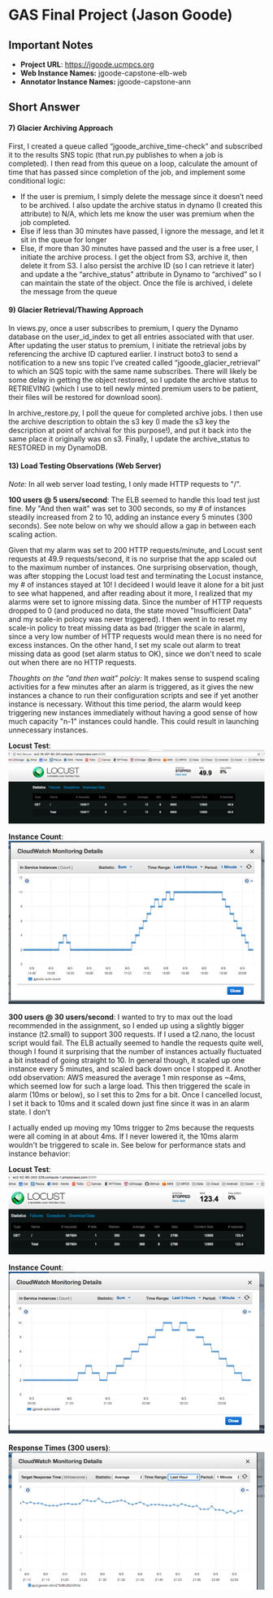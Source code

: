 # GAS Final Project (Jason Goode)

## Important Notes
* **Project URL**: https://jgoode.ucmpcs.org
* **Web Instance Names:** jgoode-capstone-elb-web
* **Annotator Instance Names:** jgoode-capstone-ann

## Short Answer

#### 7) Glacier Archiving Approach 
First, I created a queue called “jgoode_archive_time-check” and subscribed it to the results SNS topic (that run.py publishes to when a job is completed). I then read from this queue on a loop, calculate the amount of time that has passed since completion of the job, and implement some conditional logic:

* If the user is premium, I simply delete the message since it doesn’t need to be archived. I also update the archive status in dynamo (I created this attribute) to N/A, which lets me know the user was premium when the job completed. 
* Else if less than 30 minutes have passed, I ignore the message, and let it sit in the queue for longer
* Else, if more than 30 minutes have passed and the user is a free user, I initiate the archive process. I get the object from S3, archive it, then delete it from S3. I also persist the archive ID (so I can retrieve it later) and update a the “archive_status” attribute in Dynamo to “archived” so I can maintain the state of the object. Once the file is archived, i delete the message from the queue

#### 9) Glacier Retrieval/Thawing Approach 
In views.py, once a user subscribes to premium, I query the Dynamo database on the user_id_index to get all entries associated with that user. After updating the user status to premium, I initiate the retrieval jobs by referencing the archive ID captured earlier. I instruct boto3 to send a notification to a new sns topic I’ve created called “jgoode_glacier_retrieval” to which an SQS topic with the same name subscribes. There will likely be some delay in getting the object restored, so I update the archive status to RETRIEVING (which I use to tell newly minted premium users to be patient, their files will be restored for download soon). 

In archive_restore.py, I poll the queue for completed archive jobs. I then use the archive description to obtain the s3 key (I made the s3 key the description at point of archival for this purpose!), and put it back into the same place it originally was on s3. Finally, I update the archive_status to RESTORED in my DynamoDB. 

#### 13) Load Testing Observations (Web Server)

*Note:* In all web server load testing, I only made HTTP requests to "/". 

**100 users @ 5 users/second**: The ELB seemed to handle this load test just fine. My "And then wait" was set to 300 seconds, so my # of instances steadily increased from 2 to 10, adding an instance every 5 minutes (300 seconds). See note below on why we should allow a gap in between each scaling action. 

Given that my alarm was set to 200 HTTP requests/minute, and Locust sent requests at 49.9 requests/second, it is no surprise that the app scaled out to the maximum number of instances. One surprising observation, though, was after stopping the Locust load test and terminating the Locust instance, my # of instances stayed at 10! I decideed I would leave it alone for a bit just to see what happened, and after reading about it more, I realized that my alarms were set to ignore missing data. Since the number of HTTP requests dropped to 0 (and produced no data, the state moved "Insufficient Data" and my scale-in polocy was never triggered). I then went in to reset my scale-in policy to treat missing data as bad (trigger the scale in alarm), since a very low number of HTTP requests would mean there is no need for excess instances. On the other hand, I set my scale out alarm to treat missing data as good (set alarm status to OK), since we don't need to scale out when there are no HTTP requests. 

*Thoughts on the "and then wait" polciy:* It makes sense to suspend scaling activities for a few minutes after an alarm is triggered, as it gives the new instances a chance to run their configuration scripts and see if yet another instance is necessary. Without this time period, the alarm would keep triggering new instances immediately without having a good sense of how much capacity "n-1" instances could handle. This could result in launching unnecessary instances.

**Locust Test**: 
![Locust Test](load_testing/locust_100user_5sec.png)

**Instance Count**:
![Instance Count](load_testing/num_instances_100user-5sec.png)


**300 users @ 30 users/second**: I wanted to try to max out the load recommended in the assignment, so I ended up using a slightly bigger instance (t2.small) to support 300 requests. If I used a t2.nano, the locust script would fail. The ELB actually seemed to handle the requests quite well, though I found it surprising that the number of instances actually fluctuated a bit instead of going straight to 10. In general though, it scaled up one instance every 5 minutes, and scaled back down once I stopped it. Another odd observation: AWS measured the average 1 min response as ~4ms, which seemed low for such a large load. This then triggered the scale in alarm (10ms or below), so I set this to 2ms for a bit. Once I cancelled locust, I set it back to 10ms and it scaled down just fine since it was in an alarm state. I don't  

I actually ended up moving my 10ms trigger to 2ms because the requests were all coming in at about 4ms. If I never lowered it, the 10ms alarm wouldn't be triggered to scale in. See below for performance stats and instance behavior:

**Locust Test**: 
![Locust Test](load_testing/locust_300user_30sec.png)


**Instance Count**:
![Instance Count](load_testing/num_instances_300user-30sec.png)

**Response Times (300 users)**:
![Response Times](load_testing/response_times_300user.png)


